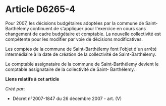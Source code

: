# Article D6265-4

Pour 2007, les décisions budgétaires adoptées par la commune de Saint-Barthélemy continuent de s'appliquer pour l'exercice en
cours sans changement de cadre budgétaire et comptable. La nouvelle collectivité est compétente pour les modifier par voie de
décisions modificatives.

Les comptes de la commune de Saint-Barthélemy font l'objet d'un arrêté intermédiaire à la date de création de la collectivité
de Saint-Barthélemy.

Le comptable assignataire de la commune de Saint-Barthélemy devient le comptable assignataire de la collectivité de Saint-
Barthélemy.

**Liens relatifs à cet article**

_Créé par_:

  - Décret n°2007-1847 du 26 décembre 2007 - art. (V)
